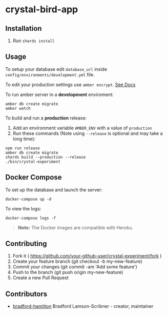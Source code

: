 # crystal-bird-app

## Installation

1. Run `shards install`

## Usage

To setup your database edit `database_url` inside `config/environments/development.yml` file.

To edit your production settings use `amber encrypt`. [See Docs](https://amberframework.gitbook.io/amber/cli/encrypt)

To run amber server in a **development** enviroment:

```
amber db create migrate
amber watch
```

To build and run a **production** release:

1. Add an environment variable `AMBER_ENV` with a value of `production`
2. Run these commands (Note using `--release` is optional and may take a long time):

```
npm run release
amber db create migrate
shards build --production --release
./bin/crystal-experiment
```

## Docker Compose

To set up the database and launch the server:

```
docker-compose up -d
```

To view the logs:

```
docker-compose logs -f
```

> **Note:** The Docker images are compatible with Heroku.

## Contributing

1. Fork it ( https://github.com/your-github-user/crystal-experiment/fork )
2. Create your feature branch (git checkout -b my-new-feature)
3. Commit your changes (git commit -am 'Add some feature')
4. Push to the branch (git push origin my-new-feature)
5. Create a new Pull Request

## Contributors

- [bradford-hamilton](https://github.com/bradford-hamilton) Bradford Lamson-Scribner - creator, maintainer

